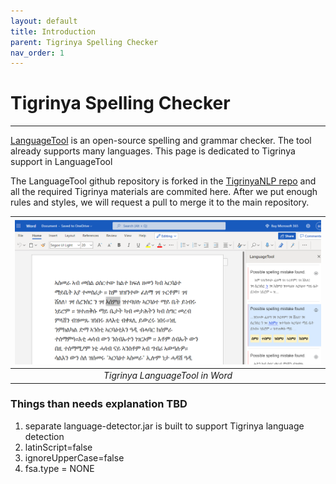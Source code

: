 ```yaml
---
layout: default
title: Introduction
parent: Tigrinya Spelling Checker
nav_order: 1
---
```

# Tigrinya Spelling Checker
---
[LanguageTool](https://languagetool.org/) is an open-source spelling and grammar checker. The tool already supports many languages.
  This page is dedicated to Tigrinya support in LanguageTool

  The LanguageTool github repository is forked in the [TigrinyaNLP repo](https://github.com/TigrinyaNLP/languagetool) and all the required Tigrinya materials are commited here.
  After we put enough rules and styles, we will request a pull to merge it to the main repository.

| ![LanguageTool in Word](/img/spelling_word.png) |
|:--:|
| *Tigrinya LanguageTool in Word* |

### Things than needs explanation TBD
1. separate language-detector.jar is built to support Tigrinya language detection
2. latinScript=false
3. ignoreUpperCase=false
4. fsa.type = NONE